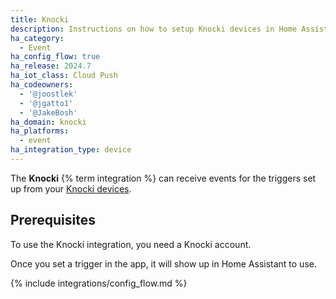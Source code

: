 ```yaml
---
title: Knocki
description: Instructions on how to setup Knocki devices in Home Assistant.
ha_category:
  - Event
ha_config_flow: true
ha_release: 2024.7
ha_iot_class: Cloud Push
ha_codeowners:
  - '@joostlek'
  - '@jgatto1'
  - '@JakeBosh'
ha_domain: knocki
ha_platforms:
  - event
ha_integration_type: device
---
```


The **Knocki** {% term integration %} can receive events for the triggers set up from your [Knocki devices](https://knocki.com/).

## Prerequisites

To use the Knocki integration, you need a Knocki account.

Once you set a trigger in the app, it will show up in Home Assistant to use.

{% include integrations/config_flow.md %}
